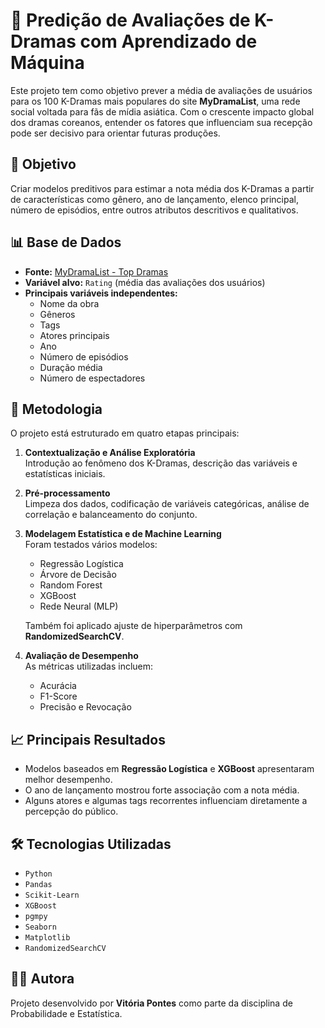 # 🎥 Predição de Avaliações de K-Dramas com Aprendizado de Máquina

Este projeto tem como objetivo prever a média de avaliações de usuários para os 100 K-Dramas mais populares do site **MyDramaList**, uma rede social voltada para fãs de mídia asiática. Com o crescente impacto global dos dramas coreanos, entender os fatores que influenciam sua recepção pode ser decisivo para orientar futuras produções.

## 📌 Objetivo

Criar modelos preditivos para estimar a nota média dos K-Dramas a partir de características como gênero, ano de lançamento, elenco principal, número de episódios, entre outros atributos descritivos e qualitativos.

## 📊 Base de Dados

- **Fonte:** [MyDramaList - Top Dramas](https://mydramalist.com/shows/popular)
- **Variável alvo:** `Rating` (média das avaliações dos usuários)
- **Principais variáveis independentes:**
  - Nome da obra
  - Gêneros
  - Tags
  - Atores principais
  - Ano
  - Número de episódios
  - Duração média
  - Número de espectadores

## 🧪 Metodologia

O projeto está estruturado em quatro etapas principais:

1. **Contextualização e Análise Exploratória**  
   Introdução ao fenômeno dos K-Dramas, descrição das variáveis e estatísticas iniciais.

2. **Pré-processamento**  
   Limpeza dos dados, codificação de variáveis categóricas, análise de correlação e balanceamento do conjunto.

3. **Modelagem Estatística e de Machine Learning**  
   Foram testados vários modelos:
   - Regressão Logística
   - Árvore de Decisão
   - Random Forest
   - XGBoost
   - Rede Neural (MLP)

   Também foi aplicado ajuste de hiperparâmetros com **RandomizedSearchCV**.

4. **Avaliação de Desempenho**  
   As métricas utilizadas incluem:
   - Acurácia
   - F1-Score
   - Precisão e Revocação

## 📈 Principais Resultados

- Modelos baseados em **Regressão Logística** e **XGBoost** apresentaram melhor desempenho.
- O ano de lançamento mostrou forte associação com a nota média.
- Alguns atores e algumas tags recorrentes influenciam diretamente a percepção do público.

## 🛠️ Tecnologias Utilizadas

- `Python`
- `Pandas`
- `Scikit-Learn`
- `XGBoost`
- `pgmpy`
- `Seaborn`
- `Matplotlib`
- `RandomizedSearchCV`

## 👩‍💻 Autora

Projeto desenvolvido por **Vitória Pontes** como parte da disciplina de Probabilidade e Estatística.
